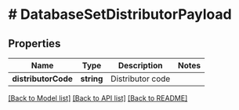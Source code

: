 # # DatabaseSetDistributorPayload

## Properties

Name | Type | Description | Notes
------------ | ------------- | ------------- | -------------
**distributorCode** | **string** | Distributor code |

[[Back to Model list]](../../README.md#models) [[Back to API list]](../../README.md#endpoints) [[Back to README]](../../README.md)
